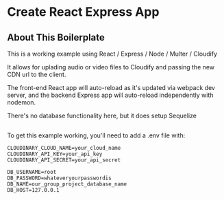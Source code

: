 # Create React Express App

## About This Boilerplate

This is a working example using React / Express / Node / Multer / Cloudify

It allows for uplading audio or video files to Cloudify and passing the new CDN url to the client.

The front-end React app will auto-reload as it's updated via webpack dev server, and the backend Express app will auto-reload independently with nodemon.

There's no database functionality here, but it does setup Sequelize

##

To get this example working, you'll need to add a .env file with:
```
CLOUDINARY_CLOUD_NAME=your_cloud_name
CLOUDINARY_API_KEY=your_api_key
CLOUDINARY_API_SECRET=your_api_secret

DB_USERNAME=root
DB_PASSWORD=whateveryourpasswordis
DB_NAME=our_group_project_database_name
DB_HOST=127.0.0.1
```
